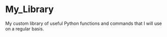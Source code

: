 # My_Library
My custom library of useful Python functions and commands that I will use on a regular basis.
